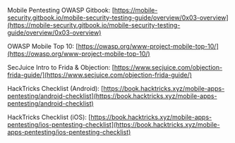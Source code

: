 Mobile Pentesting OWASP Gitbook: [https://mobile-security.gitbook.io/mobile-security-testing-guide/overview/0x03-overview](https://mobile-security.gitbook.io/mobile-security-testing-guide/overview/0x03-overview)

OWASP Mobile Top 10: [https://owasp.org/www-project-mobile-top-10/](https://owasp.org/www-project-mobile-top-10/)

SecJuice Intro to Frida & Objection: [https://www.secjuice.com/objection-frida-guide/](https://www.secjuice.com/objection-frida-guide/)

HackTricks Checklist (Android): [https://book.hacktricks.xyz/mobile-apps-pentesting/android-checklist](https://book.hacktricks.xyz/mobile-apps-pentesting/android-checklist)

HackTricks Checklist (iOS): [https://book.hacktricks.xyz/mobile-apps-pentesting/ios-pentesting-checklist](https://book.hacktricks.xyz/mobile-apps-pentesting/ios-pentesting-checklist)